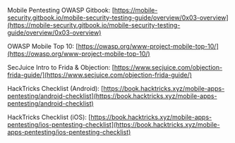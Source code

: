 Mobile Pentesting OWASP Gitbook: [https://mobile-security.gitbook.io/mobile-security-testing-guide/overview/0x03-overview](https://mobile-security.gitbook.io/mobile-security-testing-guide/overview/0x03-overview)

OWASP Mobile Top 10: [https://owasp.org/www-project-mobile-top-10/](https://owasp.org/www-project-mobile-top-10/)

SecJuice Intro to Frida & Objection: [https://www.secjuice.com/objection-frida-guide/](https://www.secjuice.com/objection-frida-guide/)

HackTricks Checklist (Android): [https://book.hacktricks.xyz/mobile-apps-pentesting/android-checklist](https://book.hacktricks.xyz/mobile-apps-pentesting/android-checklist)

HackTricks Checklist (iOS): [https://book.hacktricks.xyz/mobile-apps-pentesting/ios-pentesting-checklist](https://book.hacktricks.xyz/mobile-apps-pentesting/ios-pentesting-checklist)